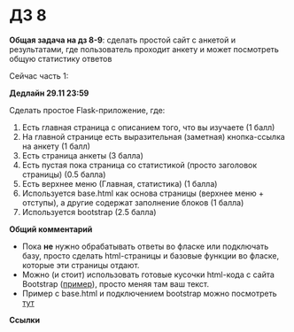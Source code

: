 # ДЗ 8

**Общая задача на дз 8-9**: сделать простой сайт с анкетой и результатами, где пользователь проходит анкету и может посмотреть общую статистику ответов

Сейчас часть 1:

**Дедлайн 29.11 23:59**

Сделать простое Flask-приложение, где:

1. Есть главная страница с описанием того, что вы изучаете (1 балл)
2. На главной странице есть выразительная (заметная) кнопка-ссылка на анкету (1 балл)
3. Есть страница анкеты (3 балла)
4. Есть пустая пока страница со статистикой (просто заголовок страницы) (0.5 балла)
5. Есть верхнее меню (Главная, статистика) (1 балла)
6. Используется base.html как основа страницы (верхнее меню + отступы), а другие содержат заполнение блоков (1 балла)
6. Используется bootstrap (2.5 балла)

**Общий комментарий**

- Пока **не** нужно обрабатывать ответы во фласке или подключать базу, просто сделать html-страницы и базовые функции во фласке, которые эти страницы отдают.
- Можно (и стоит) использовать готовые кусочки html-кода с сайта Bootstrap ([пример](https://getbootstrap.com/docs/4.5/components/buttons/)), просто меняя там ваш текст.
- Пример с base.html и подключением bootstrap можно посмотреть [тут](https://github.com/hse-ling-python/seminars/tree/master/flask_applications/imdb_site/templates)


**Ссылки**
